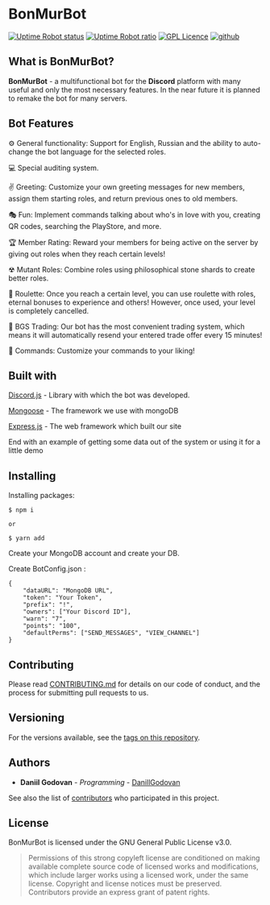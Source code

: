 # BonMurBot
[![Uptime Robot status](https://img.shields.io/uptimerobot/status/m780010966-3242e97a2ffbe3e33ef10eb4.svg)](https://status.bonmurbot.ga)
[![Uptime Robot ratio](https://img.shields.io/uptimerobot/ratio/m780010966-3242e97a2ffbe3e33ef10eb4.svg)](https://status.bonmurbot.ga)
[![GPL Licence](https://badges.frapsoft.com/os/gpl/gpl.svg?v=103)](LICENSE)
[![github](https://img.shields.io/github/release/DanillGodovan/BonMurBot.svg?color=brightgreen)](https://github.com/DanillGodovan/BonMurBot/releases)

## What is BonMurBot?
**BonMurBot** - a multifunctional bot for the **Discord** platform with many useful and only the most necessary features. In the near future it is planned to remake the bot for many servers.

## Bot Features

⚙ General functionality: Support for English, Russian and the ability to auto-change the bot language for the selected roles.

💻 Special auditing system.

✌ Greeting: Customize your own greeting messages for new members, assign them starting roles, and return previous ones to old members.

🎭 Fun: Implement commands talking about who's in love with you, creating QR codes, searching the PlayStore, and more.

🏆 Member Rating: Reward your members for being active on the server by giving out roles when they reach certain levels!

☢ Mutant Roles: Combine roles using philosophical stone shards to create better roles.

🎰 Roulette: Once you reach a certain level, you can use roulette with roles, eternal bonuses to experience and others! However, once used, your level is completely cancelled.

🤝 BGS Trading: Our bot has the most convenient trading system, which means it will automatically resend your entered trade offer every 15 minutes!

🦁 Commands: Customize your commands to your liking!

## Built with

[Discord.js](https://discord.js.org/#/) - Library with which the bot was developed.

[Mongoose](https://mongoosejs.com) - The framework we use with mongoDB

[Express.js](expressjs.com) - The web framework which built our site


End with an example of getting some data out of the system or using it for a little demo

## Installing
Installing packages:
```
$ npm i

or

$ yarn add
```

Create your MongoDB account and create your DB.

Create BotConfig.json :
```
{
    "dataURL": "MongoDB URL",
    "token": "Your Token",
    "prefix": "!",
    "owners": ["Your Discord ID"],
    "warn": "7",
    "points": "100",
    "defaultPerms": ["SEND_MESSAGES", "VIEW_CHANNEL"]
}
```

## Contributing

Please read [CONTRIBUTING.md](Contributing.md) for details on our code of conduct, and the process for submitting pull requests to us.

## Versioning

For the versions available, see the [tags on this repository](https://github.com/your/project/tags). 

## Authors

* **Daniil Godovan** - *Programming* - [DanillGodovan](https://github.com/DanillGodovan)

See also the list of [contributors](https://github.com/DanillGodovan/BonMurBot/contributors) who participated in this project.

## License

BonMurBot is licensed under the GNU General Public License v3.0.
> Permissions of this strong copyleft license are conditioned on making available complete source code of licensed works and modifications, which include larger works using a licensed work, under the same license. Copyright and license notices must be preserved. Contributors provide an express grant of patent rights.
